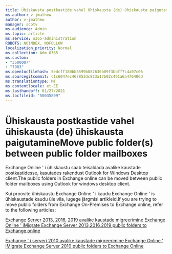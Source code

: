 ```yaml
---
title: Ühiskausta postkastide vahel ühiskausta (de) ühiskausta paigutamine
ms.author: v-jmathew
author: v-jmathew
manager: scotv
ms.audience: Admin
ms.topic: article
ms.service: o365-administration
ROBOTS: NOINDEX, NOFOLLOW
localization_priority: Normal
ms.collection: Adm_O365
ms.custom:
- "3500007"
- "7983"
ms.openlocfilehash: 5edcff180bb8599b882630b09f3bbff7c4a07c06
ms.sourcegitcommit: c1c6047ec467853dc823a17b02c461a6a476406d
ms.translationtype: MT
ms.contentlocale: et-EE
ms.lasthandoff: 01/27/2021
ms.locfileid: "50035899"
---
```

# <a name="move-public-folders-between-public-folder-mailboxes"></a><span data-ttu-id="26292-102">Ühiskausta postkastide vahel ühiskausta (de) ühiskausta paigutamine</span><span class="sxs-lookup"><span data-stu-id="26292-102">Move public folder(s) between public folder mailboxes</span></span>

<span data-ttu-id="26292-103">Exchange Online ' i ühiskaustu saab teisaldada avalike kaustade postkastidesse, kasutades rakendust Outlook for Windows Desktop client.</span><span class="sxs-lookup"><span data-stu-id="26292-103">The public folders in Exchange online can be moved between public folder mailboxes using Outlook for windows desktop client.</span></span>

<span data-ttu-id="26292-104">Kui proovite ühiskaustu Exchange Online ' i kaudu Exchange Online ' is ühiskaustade kaudu üle viia, lugege järgmisi artikleid.</span><span class="sxs-lookup"><span data-stu-id="26292-104">If you are trying to move public folders from Exchange On-Premises to Exchange online, refer to the following articles:</span></span>

[<span data-ttu-id="26292-105">Exchange Server 2013, 2016, 2019 avalike kaustade migreerimine Exchange Online ' i</span><span class="sxs-lookup"><span data-stu-id="26292-105">Migrate Exchange Server 2013,2016,2019 public folders to Exchange online</span></span>](https://aka.ms/ModernPFToEXO)

[<span data-ttu-id="26292-106">Exchange ' i serveri 2010 avalike kaustade migreerimine Exchange Online ' i</span><span class="sxs-lookup"><span data-stu-id="26292-106">Migrate Exchange Server 2010 public folders to Exchange Online</span></span>](https://aka.ms/LegacyPFToEXO)
